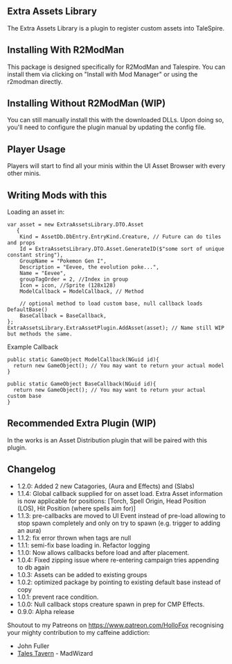 ## Extra Assets Library
The Extra Assets Library is a plugin to register custom assets into TaleSpire. 

## Installing With R2ModMan
This package is designed specifically for R2ModMan and Talespire. 
You can install them via clicking on "Install with Mod Manager" or using the r2modman directly.

## Installing Without R2ModMan (WIP)
You can still manually install this with the downloaded DLLs.
Upon doing so, you'll need to configure the plugin manual by updating the config file.

## Player Usage
Players will start to find all your minis within the UI Asset Browser with every other minis.

## Writing Mods with this

Loading an asset in:
```CSharp
var asset = new ExtraAssetsLibrary.DTO.Asset
   {
    Kind = AssetDb.DbEntry.EntryKind.Creature, // Future can do tiles and props
    Id = ExtraAssetsLibrary.DTO.Asset.GenerateID($"some sort of unique constant string"),
    GroupName = "Pokemon Gen I",
    Description = "Eevee, the evolution poke...",
    Name = "Eevee",
    groupTagOrder = 2, //Index in group
    Icon = icon, //Sprite (128x128)
    ModelCallback = ModelCallback, // Method
    
    // optional method to load custom base, null callback loads DefaultBase()
    BaseCallback = BaseCallback, 
};
ExtraAssetsLibrary.ExtraAssetPlugin.AddAsset(asset); // Name still WIP but methods the same.
```

Example Callback
```CSharp
public static GameObject ModelCallback(NGuid id){
  return new GameObject(); // You may want to return your actual model
}

public static GameObject BaseCallback(NGuid id){
  return new GameObject(); // You may want to return your actual custom base
}
```

## Recommended Extra Plugin (WIP)
In the works is an Asset Distribution plugin that will be paired with this plugin.

## Changelog
- 1.2.0: Added 2 new Catagories, (Aura and Effects) and (Slabs)
- 1.1.4: Global callback supplied for on asset load. Extra Asset information is now applicable for positions: [Torch, Spell Origin, Head Position (LOS), Hit Position (where spells aim for)]
- 1.1.3: pre-callbacks are moved to UI Event instead of pre-load allowing to stop spawn completely and only on try to spawn (e.g. trigger to adding an aura)
- 1.1.2: fix error thrown when tags are null
- 1.1.1: semi-fix base loading in. Refactor logging
- 1.1.0: Now allows callbacks before load and after placement.
- 1.0.4: Fixed zipping issue where re-entering campaign tries appending to db again
- 1.0.3: Assets can be added to existing groups
- 1.0.2: optimized package by pointing to existing default base instead of copy
- 1.0.1: prevent race condition.
- 1.0.0: Null callback stops creature spawn in prep for CMP Effects.
- 0.9.0: Alpha release

Shoutout to my Patreons on https://www.patreon.com/HolloFox recognising your
mighty contribution to my caffeine addiction:
- John Fuller
- [Tales Tavern](https://talestavern.com/) - MadWizard
